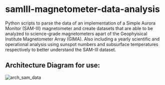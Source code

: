 # samIII-magnetometer-data-analysis
Python scripts to parse the data of an implementation of a Simple Aurora Monitor (SAM-III) magnetometer and create datasets that are able to be analyzed to science-grade magnetometers apart of the Geophyisical Institute Magnetometer Array (GIMA). Also including a yearly scientific and operational analysis using sunspot numbers and subsurface temperatures respectively to better understand the SAM-III dataset.

## Architecture Diagram for use:
![arch_sam_data](https://github.com/whbarndt/samIII-magnetometer-data-analysis/assets/70171176/ea5ea22e-6e2f-4d9d-8850-21b16ffbd937)
